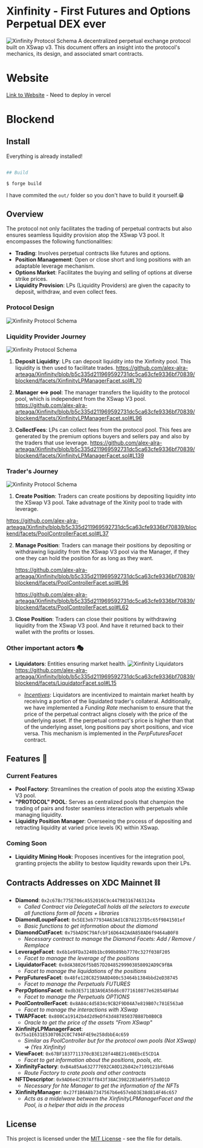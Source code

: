# Xinfinity - First Futures and Options Perpetual DEX ever

![Xinfinity Protocol Schema](https://github.com/alex-alra-arteaga/Xinfinity/blob/main/app/public/baner.png?raw=true)
A decentralized perpetual exchange protocol built on XSwap v3. This document offers an insight into the protocol's mechanics, its design, and associated smart contracts.

# Website

[Link to Website](#) - Need to deploy in vercel



# Blockend

## Install

Everything is already installed!

```bash

## Build

$ forge build
```

I have commited the `out/` folder so you don't have to build it yourself.😁

## Overview

The protocol not only facilitates the trading of perpetual contracts but also ensures seamless liquidity provision atop the XSwap V3 pool. It encompasses the following functionalities:

- **Trading**: Involves perpetual contracts like futures and options.
- **Position Management**: Open or close short and long positions with an adaptable leverage mechanism.
- **Options Market**: Facilitates the buying and selling of options at diverse strike prices.
- **Liquidity Provision**: LPs (Liquidity Providers) are given the capacity to deposit, withdraw, and even collect fees.

### Protocol Design

![Xinfinity Protocol Schema](https://github.com/alex-alra-arteaga/Xinfinity/blob/main/app/public/protocolSchema.png?raw=true)

### Liquidity Provider Journey 

![Xinfinity Protocol Schema](https://github.com/alex-alra-arteaga/Xinfinity/blob/main/app/public/LiquidityProvider.png?raw=true)
1. **Deposit Liquidity**: LPs can deposit liquidity into the Xinfinity pool. This liquidity is then used to facilitate trades.
        https://github.com/alex-alra-arteaga/Xinfinity/blob/b5c335d211969592731dc5ca63cfe9336bf70839/blockend/facets/XinfinityLPManagerFacet.sol#L70

2. **Manager <==> pool**: The manager transfers the liquidity to the protocol pool, which is independent from the XSwap V3 pool.
        https://github.com/alex-alra-arteaga/Xinfinity/blob/b5c335d211969592731dc5ca63cfe9336bf70839/blockend/facets/XinfinityLPManagerFacet.sol#L96

3. **CollectFees**: LPs can collect fees from the protocol pool. This fees are generated by the premium options buyers and sellers pay and also by the traders that use leverage.
        https://github.com/alex-alra-arteaga/Xinfinity/blob/b5c335d211969592731dc5ca63cfe9336bf70839/blockend/facets/XinfinityLPManagerFacet.sol#L139


### Trader's Journey

![Xinfinity Protocol Schema](https://github.com/alex-alra-arteaga/Xinfinity/blob/main/app/public/traders.png?raw=true)

1. **Create Position**: Traders can create positions by depositing liquidity into the XSwap V3 pool. Take advatnage of the Xinity pool to trade with leverage.

https://github.com/alex-alra-arteaga/Xinfinity/blob/b5c335d211969592731dc5ca63cfe9336bf70839/blockend/facets/PoolControllerFacet.sol#L37

2. **Manage Position**: Traders can manage their positions by depositing or withdrawing liquidity from the XSwap V3 pool via the Manager, if they one they can hold the position for as long as they want.

    https://github.com/alex-alra-arteaga/Xinfinity/blob/b5c335d211969592731dc5ca63cfe9336bf70839/blockend/facets/PoolControllerFacet.sol#L96

    https://github.com/alex-alra-arteaga/Xinfinity/blob/b5c335d211969592731dc5ca63cfe9336bf70839/blockend/facets/PoolControllerFacet.sol#L62

  

3. **Close Position**: Traders can close their positions by withdrawing liquidity from the XSwap V3 pool. And have it returned back to their wallet with the profits or losses.

### Other important actors 🎭



- **Liquidators**: Entities ensuring market health.
  ![Xinfinity Liquidators](https://github.com/alex-alra-arteaga/Xinfinity/blob/main/app/public/Liquidator.png?raw=true)
  https://github.com/alex-alra-arteaga/Xinfinity/blob/b5c335d211969592731dc5ca63cfe9336bf70839/blockend/facets/LiquidatorFacet.sol#L15

  - <u>*Incentives*</u>: Liquidators are incentivized to maintain market health by receiving a portion of the liquidated trader's collateral. Additionally, we have implemented a *Funding Rate* mechanism to ensure that the price of the perpetual contract aligns closely with the price of the underlying asset. If the perpetual contract's price is higher than that of the underlying asset, long positions pay short positions, and vice versa. This mechanism is implemented in the *PerpFuturesFacet* contract.

## Features 🚀

### Current Features 
- **Pool Factory**: Streamlines the creation of pools atop the existing XSwap V3 pool.
- **"PROTOCOL" POOL**: Serves as centralized pools that champion the trading of pairs and foster seamless interaction with perpetuals while managing liquidity.
- **Liquidity Position Manager**: Overseeing the process of depositing and retracting liquidity at varied price levels (K) within XSwap.

### Coming Soon 
- **Liquidity Mining Hook**: Proposes incentives for the integration pool, granting projects the ability to bestow liquidity rewards upon their LPs.


## Contracts Addresses on XDC Mainnet ⛓

- **Diamond**: `0x2c678c775E706cA552016C9c447983167463124a`
  - *Called Contract via DelegateCall holds all the selectors to execute all functions form all facets + libraries*
- **DiamondLoupeFacet**: `0x5EE3eb77934A63Ad1CB781237D5c65f9841501ef`
  - *Basic functions to get information about the diamond*
- **DiamondCutFacet**: `0x75bAD9C79AfcbF16D6442AdA858AD6f9464aB0F8`
  - *Necessary contract to manage the Diamond Facets: Add / Remove / Remplace*
- **LeverageFacet**: `0x6b1e9FDa3240b1bc090b89bb7770c327f038F205`
  - *Facet to manage the leverage of the positions*
- **LiquidatorFacet**: `0x8dA38026f5bB57D20485299903858092AD9C9fBA`
  - *Facet to manage the liquidations of the positions*
- **PerpFuturesFacet**: `0x48fe128C8259A8D400c53464b1384bbd2eD38745`
  - *Facet to manage the Perpetuals FUTURES*
- **PerpOptionsFacet**: `0xdb3E5711B3A9EA56d6c0771610877e628548FbAd`
  - *Facet to manage the Perpetuals OPTIONS*
- **PoolControllerFacet**: `0x8A84c4d5834c9CB2F9D04A7e819B07c781E563a0`
  - *Facet to manage the interactions with XSwap*
- **TWAPFacet**: `0x800Ca19142b4d2d9eDf43d48785037B887b0B0CB`
  - *Oracle to get the price of the assets "From XSwap"*
- **XinfinityLPManagerFacet**: `0x75a1E631E5307062C0C7494F4E9e258dbbE4c659`
  - *Similar as PoolController but for the protocol own pools (Not XSwap) => (Yes Xinfinity)*
- **ViewFacet**: `0x67BF1837711370cB3E128f44BE21c08EbcE5CD1A`
  - *Facet to get information about the positions, pools, etc.*
- **XinfinityFactory**: `0xB4a85Aa632777692CA0D12b842e7109121bF6bA6`
  - *Route Factory to crate pools and other contracts*
- **NFTDescriptor**: `0x9AD6e4C397Aff843f38AC3982283a60fF53a0D1D`
  - *Necessary for hte Manager to get the information of the NFTs*
- **XinfinityManager**: `0x27f1B6A8b7347567b6e657ebD3E38d814F46c657`
  - *Acts as a midelware between the XinfinityLPManagerFacet and the Pool, is a helper that aids in the process*


## License

This project is licensed under the [MIT License](LICENSE.md) - see the file for details.
